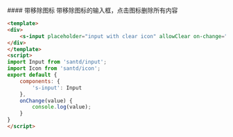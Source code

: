 <text lang="cn">
#### 带移除图标
带移除图标的输入框，点击图标删除所有内容
</text>

```html
<template>
<div>
    <s-input placeholder="input with clear icon" allowClear on-change="onChange"/>
</div>
</template>
<script>
import Input from 'santd/input';
import Icon from 'santd/icon';
export default {
    components: {
        's-input': Input
    },
    onChange(value) {
        console.log(value);
    }
}
</script>
```
